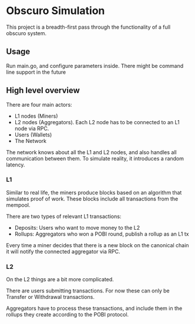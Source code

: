 # Obscuro Simulation
This project is a breadth-first pass through the functionality of a full obscuro system.

## Usage
Run main.go, and configure parameters inside.
There might be command line support in the future

## High level overview

There are four main actors:
- L1 nodes (Miners)
- L2 nodes (Aggregators). Each L2 node has to be connected to an L1 node via RPC.
- Users (Wallets)
- The Network

The network knows about all the L1 and L2 nodes, and also handles all communication between them. 
To simulate reality, it introduces a random latency. 


### L1

Similar to real life, the miners produce blocks based on an algorithm that simulates proof of work. 
These blocks include all transactions from the mempool.

There are two types of relevant L1 transactions:

- Deposits: Users who want to move money to the L2
- Rollups: Aggregators who won a POBI round, publish a rollup as an L1 tx

Every time a miner decides that there is a new block on the canonical chain it will notify the connected aggregator via RPC.

### L2
On the L2 things are a bit more complicated.

There are users submitting transactions. 
For now these can only be Transfer or Withdrawal transactions.

Aggregators have to process these transactions, and include them in the rollups they create according to the POBI protocol.




